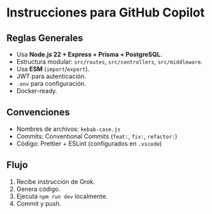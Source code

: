 # Instrucciones para GitHub Copilot

## Reglas Generales
- Usa **Node.js 22 + Express + Prisma + PostgreSQL**.
- Estructura modular: `src/routes`, `src/controllers`, `src/middleware`.
- Usa **ESM** (`import`/`export`).
- JWT para autenticación.
- `.env` para configuración.
- Docker-ready.

## Convenciones
- Nombres de archivos: `kebab-case.js`
- Commits: Conventional Commits (`feat:`, `fix:`, `refactor:`)
- Código: Prettier + ESLint (configurados en `.vscode`)

## Flujo
1. Recibe instrucción de Grok.
2. Genera código.
3. Ejecuta `npm run dev` localmente.
4. Commit y push.
